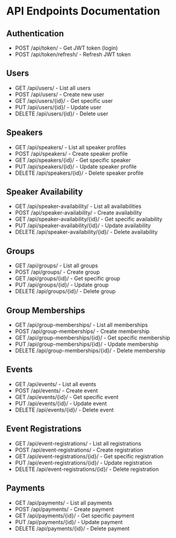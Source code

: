 # API Endpoints Documentation

## Authentication
- POST /api/token/ - Get JWT token (login)
- POST /api/token/refresh/ - Refresh JWT token

## Users
- GET /api/users/ - List all users
- POST /api/users/ - Create new user
- GET /api/users/{id}/ - Get specific user
- PUT /api/users/{id}/ - Update user
- DELETE /api/users/{id}/ - Delete user

## Speakers
- GET /api/speakers/ - List all speaker profiles
- POST /api/speakers/ - Create speaker profile
- GET /api/speakers/{id}/ - Get specific speaker
- PUT /api/speakers/{id}/ - Update speaker profile
- DELETE /api/speakers/{id}/ - Delete speaker profile

## Speaker Availability
- GET /api/speaker-availability/ - List all availabilities
- POST /api/speaker-availability/ - Create availability
- GET /api/speaker-availability/{id}/ - Get specific availability
- PUT /api/speaker-availability/{id}/ - Update availability
- DELETE /api/speaker-availability/{id}/ - Delete availability

## Groups
- GET /api/groups/ - List all groups
- POST /api/groups/ - Create group
- GET /api/groups/{id}/ - Get specific group
- PUT /api/groups/{id}/ - Update group
- DELETE /api/groups/{id}/ - Delete group

## Group Memberships
- GET /api/group-memberships/ - List all memberships
- POST /api/group-memberships/ - Create membership
- GET /api/group-memberships/{id}/ - Get specific membership
- PUT /api/group-memberships/{id}/ - Update membership
- DELETE /api/group-memberships/{id}/ - Delete membership

## Events
- GET /api/events/ - List all events
- POST /api/events/ - Create event
- GET /api/events/{id}/ - Get specific event
- PUT /api/events/{id}/ - Update event
- DELETE /api/events/{id}/ - Delete event

## Event Registrations
- GET /api/event-registrations/ - List all registrations
- POST /api/event-registrations/ - Create registration
- GET /api/event-registrations/{id}/ - Get specific registration
- PUT /api/event-registrations/{id}/ - Update registration
- DELETE /api/event-registrations/{id}/ - Delete registration

## Payments
- GET /api/payments/ - List all payments
- POST /api/payments/ - Create payment
- GET /api/payments/{id}/ - Get specific payment
- PUT /api/payments/{id}/ - Update payment
- DELETE /api/payments/{id}/ - Delete payment